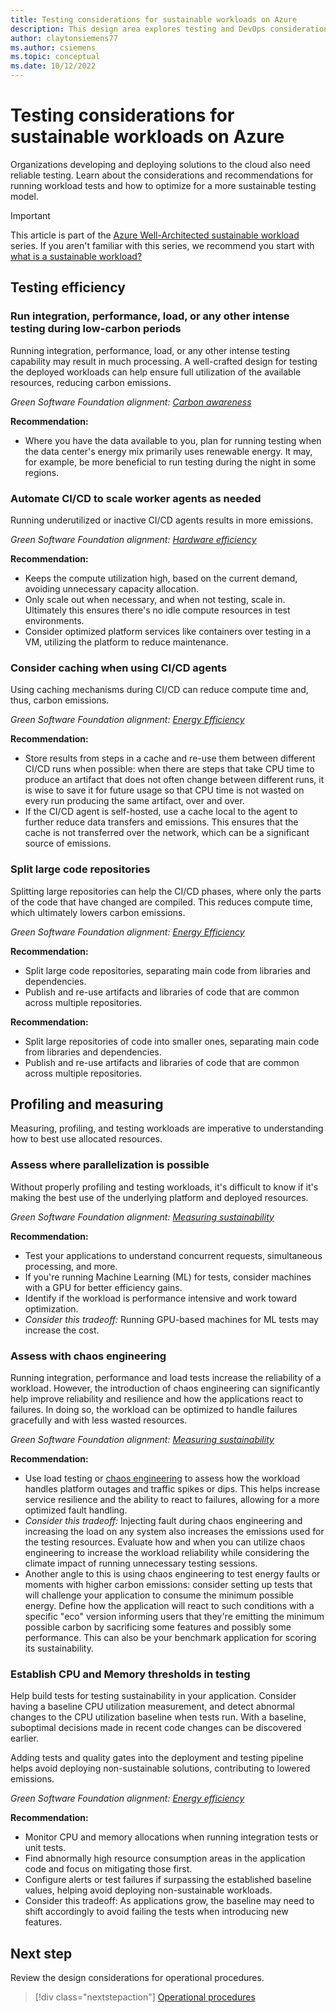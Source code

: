 ```yaml
---
title: Testing considerations for sustainable workloads on Azure
description: This design area explores testing and DevOps considerations for sustainable workloads on Azure.
author: claytonsiemens77
ms.author: csiemens
ms.topic: conceptual
ms.date: 10/12/2022
---
```


# Testing considerations for sustainable workloads on Azure

Organizations developing and deploying solutions to the cloud also need reliable testing. Learn about the considerations and recommendations for running workload tests and how to optimize for a more sustainable testing model.

> [!IMPORTANT]
> This article is part of the [Azure Well-Architected sustainable workload](index.yml) series. If you aren't familiar with this series, we recommend you start with [what is a sustainable workload?](sustainability-get-started.md#what-is-a-sustainable-workload)

## Testing efficiency

### Run integration, performance, load, or any other intense testing during low-carbon periods

Running integration, performance, load, or any other intense testing capability may result in much processing. A well-crafted design for testing the deployed workloads can help ensure full utilization of the available resources, reducing carbon emissions.

*Green Software Foundation alignment: [Carbon awareness](sustainability-design-principles.md#carbon-awareness)*

**Recommendation:**

- Where you have the data available to you, plan for running testing when the data center's energy mix primarily uses renewable energy. It may, for example, be more beneficial to run testing during the night in some regions.

### Automate CI/CD to scale worker agents as needed

Running underutilized or inactive CI/CD agents results in more emissions.

*Green Software Foundation alignment: [Hardware efficiency](sustainability-design-principles.md#hardware-efficiency)*

**Recommendation:**

- Keeps the compute utilization high, based on the current demand, avoiding unnecessary capacity allocation.
- Only scale out when necessary, and when not testing, scale in. Ultimately this ensures there's no idle compute resources in test environments.
- Consider optimized platform services like containers over testing in a VM, utilizing the platform to reduce maintenance.

### Consider caching when using CI/CD agents

Using caching mechanisms during CI/CD can reduce compute time and, thus, carbon emissions.

*Green Software Foundation alignment: [Energy Efficiency](sustainability-design-principles.md#energy-efficiency)*

**Recommendation:**

- Store results from steps in a cache and re-use them between different CI/CD runs when possible: when there are steps that take CPU time to produce an artifact that does not often change between different runs, it is wise to save it for future usage so that CPU time is not wasted on every run producing the same artifact, over and over.
- If the CI/CD agent is self-hosted, use a cache local to the agent to further reduce data transfers and emissions. This ensures that the cache is not transferred over the network, which can be a significant source of emissions.

### Split large code repositories

Splitting large repositories can help the CI/CD phases, where only the parts of the code that have changed are compiled. This reduces compute time, which ultimately lowers carbon emissions.

*Green Software Foundation alignment: [Energy Efficiency](sustainability-design-principles.md#energy-efficiency)*

**Recommendation:**

- Split large code repositories, separating main code from libraries and dependencies.
- Publish and re-use artifacts and libraries of code that are common across multiple repositories.

**Recommendation:**

- Split large repositories of code into smaller ones, separating main code from libraries and dependencies.
- Publish and re-use artifacts and libraries of code that are common across multiple repositories.

## Profiling and measuring

Measuring, profiling, and testing workloads are imperative to understanding how to best use allocated resources.

### Assess where parallelization is possible

Without properly profiling and testing workloads, it's difficult to know if it's making the best use of the underlying platform and deployed resources.

*Green Software Foundation alignment: [Measuring sustainability](sustainability-design-principles.md#measuring-sustainability)*

**Recommendation:**

- Test your applications to understand concurrent requests, simultaneous processing, and more.
- If you're running Machine Learning (ML) for tests, consider machines with a GPU for better efficiency gains.
- Identify if the workload is performance intensive and work toward optimization.
- *Consider this tradeoff:* Running GPU-based machines for ML tests may increase the cost.
  
### Assess with chaos engineering

Running integration, performance and load tests increase the reliability of a workload. However, the introduction of chaos engineering can significantly help improve reliability and resilience and how the applications react to failures. In doing so, the workload can be optimized to handle failures gracefully and with less wasted resources.

*Green Software Foundation alignment: [Measuring sustainability](sustainability-design-principles.md#measuring-sustainability)*

**Recommendation:**

- Use load testing or [chaos engineering](/azure/well-architected/resiliency/chaos-engineering) to assess how the workload handles platform outages and traffic spikes or dips. This helps increase service resilience and the ability to react to failures, allowing for a more optimized fault handling.
- *Consider this tradeoff:* Injecting fault during chaos engineering and increasing the load on any system also increases the emissions used for the testing resources. Evaluate how and when you can utilize chaos engineering to increase the workload reliability while considering the climate impact of running unnecessary testing sessions.
- Another angle to this is using chaos engineering to test energy faults or moments with higher carbon emissions: consider setting up tests that will challenge your application to consume the minimum possible energy. Define how the application will react to such conditions with a specific "eco" version informing users that they're emitting the minimum possible carbon by sacrificing some features and possibly some performance. This can also be your benchmark application for scoring its sustainability.

### Establish CPU and Memory thresholds in testing

Help build tests for testing sustainability in your application. Consider having a baseline CPU utilization measurement, and detect abnormal changes to the CPU utilization baseline when tests run. With a baseline, suboptimal decisions made in recent code changes can be discovered earlier.

Adding tests and quality gates into the deployment and testing pipeline helps avoid deploying non-sustainable solutions, contributing to lowered emissions.

*Green Software Foundation alignment: [Energy efficiency](sustainability-design-principles.md#energy-efficiency)*

**Recommendation:**

- Monitor CPU and memory allocations when running integration tests or unit tests.
- Find abnormally high resource consumption areas in the application code and focus on mitigating those first.
- Configure alerts or test failures if surpassing the established baseline values, helping avoid deploying non-sustainable workloads.
- Consider this tradeoff: As applications grow, the baseline may need to shift accordingly to avoid failing the tests when introducing new features.

## Next step

Review the design considerations for operational procedures.

> [!div class="nextstepaction"]
> [Operational procedures](sustainability-operational-procedures.md)
